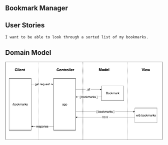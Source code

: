  ## Bookmark Manager

 ## User Stories
```As a user,
I want to be able to look through a sorted list of my bookmarks.
```

 ## Domain Model
![Bookmark Manager Domain Model](./images/Bookmarkdomain.png)
